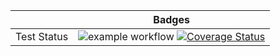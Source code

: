 |             | Badges |
|:-----------:|:------:|
| Test Status | ![example workflow](https://github.com/jared321/mytemplate/actions/workflows/ci.yml/badge.svg) [![Coverage Status](https://coveralls.io/repos/github/jared321/mytemplate/badge.svg?branch=main)](https://coveralls.io/github/jared321/mytemplate?branch=main) |




